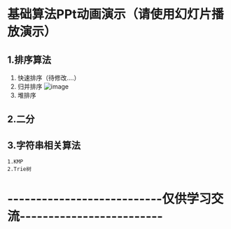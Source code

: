 # 基础算法PPt动画演示（请使用幻灯片播放演示）
## 1.排序算法
  1. 快速排序（待修改....）
  2. 归并排序
![image](https://github.com/Zhouchaowen/Algorithm-animation/blob/master/%E6%8E%92%E5%BA%8F%E7%AE%97%E6%B3%95/guibing.gif)
  3. 堆排序
## 2.二分

## 3.字符串相关算法
    1.KMP
    2.Trie树
    
    

# ---------------------------仅供学习交流-------------------------
